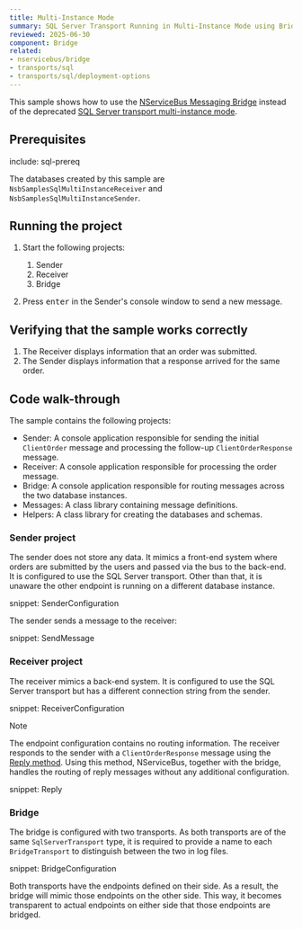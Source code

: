```yaml
---
title: Multi-Instance Mode
summary: SQL Server Transport Running in Multi-Instance Mode using Bridge
reviewed: 2025-06-30
component: Bridge
related:
- nservicebus/bridge
- transports/sql
- transports/sql/deployment-options
---
```


This sample shows how to use the [NServiceBus Messaging Bridge](/nservicebus/bridge/) instead of the deprecated [SQL Server transport multi-instance mode](/transports/upgrades/sqlserver-31to4.md#multi-instance-mode).

## Prerequisites

include: sql-prereq

The databases created by this sample are `NsbSamplesSqlMultiInstanceReceiver` and `NsbSamplesSqlMultiInstanceSender`.

## Running the project

 1. Start the following projects:
    1. Sender
    1. Receiver
    1. Bridge

 1. Press <kbd>enter</kbd> in the Sender's console window to send a new message.

## Verifying that the sample works correctly

 1. The Receiver displays information that an order was submitted.
 1. The Sender displays information that a response arrived for the same order.

## Code walk-through

The sample contains the following projects:

* Sender: A console application responsible for sending the initial `ClientOrder` message and processing the follow-up `ClientOrderResponse` message.
* Receiver: A console application responsible for processing the order message.
* Bridge: A console application responsible for routing messages across the two database instances.
* Messages: A class library containing message definitions.
* Helpers: A class library for creating the databases and schemas.

### Sender project

The sender does not store any data. It mimics a front-end system where orders are submitted by the users and passed via the bus to the back-end. It is configured to use the SQL Server transport. Other than that, it is unaware the other endpoint is running on a different database instance.

snippet: SenderConfiguration

The sender sends a message to the receiver:

snippet: SendMessage

### Receiver project

The receiver mimics a back-end system. It is configured to use the SQL Server transport but has a different connection string from the sender.

snippet: ReceiverConfiguration

> [!NOTE]
> The endpoint configuration contains no routing information. The receiver responds to the sender with a `ClientOrderResponse` message using the [Reply method](https://docs.particular.net/nservicebus/messaging/reply-to-a-message). Using this method, NServiceBus, together with the bridge, handles the routing of reply messages without any additional configuration.

snippet: Reply

### Bridge

The bridge is configured with two transports. As both transports are of the same `SqlServerTransport` type, it is required to provide a name to each `BridgeTransport` to distinguish between the two in log files.

snippet: BridgeConfiguration

Both transports have the endpoints defined on their side. As a result, the bridge will mimic those endpoints on the other side. This way, it becomes transparent to actual endpoints on either side that those endpoints are bridged.
